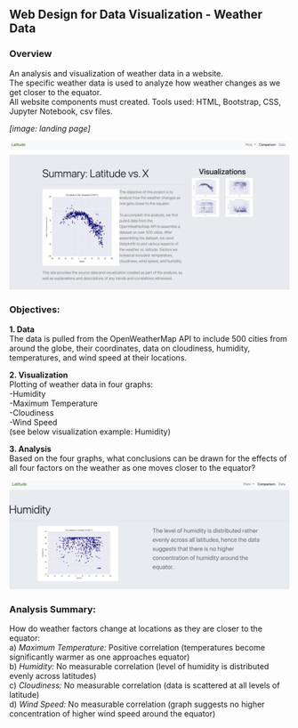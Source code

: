 ## Web Design for Data Visualization - Weather Data 
### Overview

An analysis and visualization of weather data in a website.<br/>
The specific weather data is used to analyze how weather changes as we get closer to the equator.<br/>
All website components must created. Tools used: HTML, Bootstrap, CSS, Jupyter Notebook, csv files.

*[image: landing page]*

![Main Menu](./images/Landing-Page.jpg?raw=true "Landing Page")

### Objectives:

**1. Data**<br/>
The data is pulled from the OpenWeatherMap API to include 500 cities from around the globe, their coordinates, data on cloudiness, humidity, temperatures, and wind speed at their locations.

**2. Visualization**<br/>
Plotting of weather data in four graphs:<br/>
-Humidity<br/>
-Maximum Temperature<br/>
-Cloudiness<br/>
-Wind Speed<br/>
(see below visualization example: Humidity)

**3. Analysis**<br/>
Based on the four graphs, what conclusions can be drawn for the effects of all four factors on the weather as one moves closer to the equator?

![Main Menu](./images/Humidity.jpg?raw=true "Humidity")

### Analysis Summary:
How do weather factors change at locations as they are closer to the equator:<br/>
a) *Maximum Temperature:* Positive correlation (temperatures become significantly warmer as one approaches equator)<br/>
b) *Humidity:* No measurable correlation (level of humidity is distributed evenly across latitudes)<br/>
c) *Cloudiness:* No measurable correlation (data is scattered at all levels of latitude)<br/>
d) *Wind Speed:* No measurable correlation (graph suggests no higher concentration of higher wind speed around the equator)<br/>
